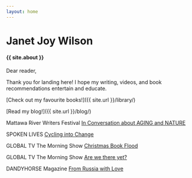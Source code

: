 ```yaml
---
layout: home
---
```


# Janet Joy Wilson

#### {{ site.about }}

Dear reader,

Thank you for landing here! I hope my writing, videos, and book recommendations entertain and educate. 

[Check out my favourite books!]({{ site.url }}/library/)

[Read my blog!]({{ site.url }}/blog/)

<i class="fa fa-television" aria-hidden="true"></i>  Mattawa River Writers Festival [In Conversation about AGING and NATURE](https://youtu.be/ebpH8zStpGg)

<i class="fa fa-microphone" aria-hidden="true"></i> SPOKEN LIVES [Cycling into Change](https://youtu.be/WxVMfLF6vQQ)

<i class="fa fa-television" aria-hidden="true"></i> GLOBAL TV The Morning Show [Christmas Book Flood](https://globalnews.ca/video/rd/1121613891533/)

<i class="fa fa-television" aria-hidden="true"></i> GLOBAL TV The Morning Show [Are we there yet?](http://globalnews.ca/video/3457965/reading-your-road-trip-away)

<i class="fa fa-newspaper-o" aria-hidden="true"></i>DANDYHORSE Magazine [From Russia with Love](http://dandyhorsemagazine.com/blog/2018/02/20/winter-cycling-conference-report-from-russia-by-janet-joy-wilson/)